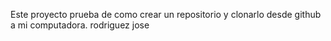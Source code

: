 Este proyecto prueba de como crear un repositorio y clonarlo  desde  github a mi  computadora.
rodriguez jose